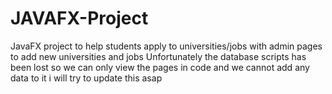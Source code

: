 # JAVAFX-Project
JavaFX project to help students apply to universities/jobs with admin pages to add new universities and jobs
Unfortunately the database scripts has been lost so we can only view the pages in code and we cannot add any data to it i will try to update this asap
